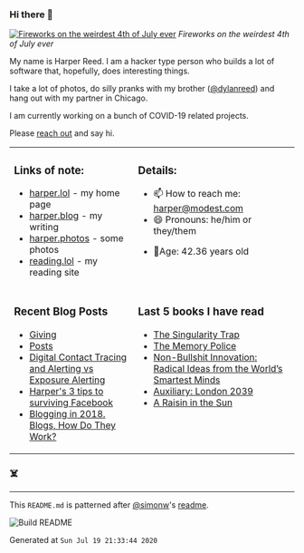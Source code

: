 ### Hi there 👋



<!-- photos starts -->
[![Fireworks on the weirdest 4th of July ever](https://harper.photos/photos/l1007783.jpg/L1007783_hufb939966951ae77f4d9b87df9422d4cf_1080931_1200x0_resize_q75_box.JPG)](https://harper.photos/photos/l1007783.jpg/) 
 *Fireworks on the weirdest 4th of July ever*
<!-- photos ends -->

<!-- bio starts -->
My name is Harper Reed. I am a hacker type person who builds a lot of software that, hopefully, does interesting things. 

I take a lot of photos, do silly pranks with my brother ([@dylanreed](http://twitter.com/dylanreed)) and hang out with my partner in Chicago. 

I am currently working on a bunch of COVID-19 related projects.

Please [reach out](mailto:harper@modest.com) and say hi. 

<!-- bio ends -->



<table><tr><td valign="top">

### Links of note: 

<!-- links starts -->
- [harper.lol](harperreed.com) - my home page
- [harper.blog](http://harper.blog) - my writing
- [harper.photos](http://harper.photos) - some photos
- [reading.lol](http://reading.lol) - my reading site
<!-- links ends -->

</td><td valign="top">

### Details: 

<!-- details starts -->
- 📫 How to reach me: [harper@modest.com](mailto:harper@modest.com)
- 😄 Pronouns: he/him or they/them
<!-- age starts -->
- 👨Age: 42.36 years old
<!-- age ends -->
<!-- details ends -->

</td></tr><tr><td valign="top">

### Recent Blog Posts

<!-- blog starts -->
* [Giving](https://harper.blog/2020/06/04/giving/)
* [Posts](https://harper.blog/post/)
* [Digital Contact Tracing and Alerting vs Exposure Alerting](https://harper.blog/2020/04/22/digital-contact-tracing-and-alerting-vs-exposure-alerting/)
* [Harper's 3 tips to surviving Facebook](https://harper.blog/2018/10/11/harpers-3-tips-to-surviving-facebook/)
* [Blogging in 2018. Blogs, How Do They Work?](https://harper.blog/2018/07/08/blogging-in-2018.-blogs-how-do-they-work/)
<!-- blog ends -->

</td><td valign="top">


### Last 5 books I have read

<!-- books starts -->
* [The Singularity Trap](https://reading.lol/books/the-singularity-trap/)
* [The Memory Police](https://reading.lol/books/the-memory-police/)
* [Non-Bullshit Innovation: Radical Ideas from the World’s Smartest Minds](https://reading.lol/books/non-bullshit-innovation-radical-ideas-from-the-worlds-smartest-minds/)
* [Auxiliary: London 2039](https://reading.lol/books/auxiliary-london-2039/)
* [A Raisin in the Sun](https://reading.lol/books/a-raisin-in-the-sun/)
<!-- books ends -->

</td></tr></table>

### ☠️


-----

This `README.md` is patterned after [@simonw](https://twitter.com/simonw)'s [readme](https://simonwillison.net/2020/Jul/10/self-updating-profile-readme/). 

![Build README](https://github.com/harperreed/harperreed/workflows/Build%20README/badge.svg?branch=master&event=workflow_dispatch)

<!-- date starts -->
Generated at `Sun Jul 19 21:33:44 2020`
<!-- date ends -->

